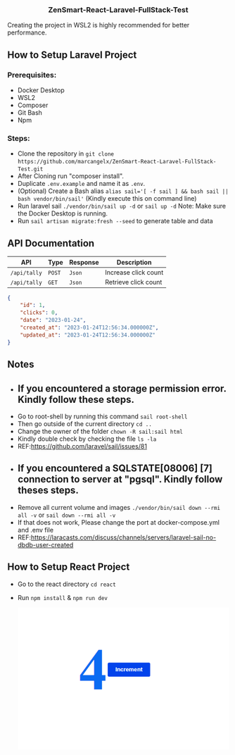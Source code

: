 <a name="readme-top"></a>

<div align="center">
    <h3 align="center">ZenSmart-React-Laravel-FullStack-Test</h3>
</div>
Creating the project in WSL2 is highly recommended for better performance.

## How to Setup Laravel Project

### Prerequisites:

-   Docker Desktop
-   WSL2
-   Composer
-   Git Bash
-   Npm
### Steps:
-   Clone the repository in `git clone https://github.com/marcangelx/ZenSmart-React-Laravel-FullStack-Test.git`
-   After Cloning run "composer install".
-   Duplicate `.env.example` and name it as `.env`.
-   (Optional) Create a Bash alias `alias sail='[ -f sail ] && bash sail || bash vendor/bin/sail'` (Kindly execute this on command line)
-   Run laravel sail `./vendor/bin/sail up -d` or `sail up -d` Note: Make sure the Docker Desktop is running.
-   Run `sail artisan migrate:fresh --seed` to generate table and data

## API Documentation

| API          | Type   | Response | Description          |
| ------------ | ------ | -------- | -------------------- |
| `/api/tally` | `POST` | `Json`   | Increase click count |
| `/api/tally` | `GET`  | `Json`   | Retrieve click count |

```json
{
    "id": 1,
    "clicks": 0,
    "date": "2023-01-24",
    "created_at": "2023-01-24T12:56:34.000000Z",
    "updated_at": "2023-01-24T12:56:34.000000Z"
}
```

## Notes

-   ## If you encountered a storage permission error. Kindly follow these steps.
-   Go to root-shell by running this command `sail root-shell`
-   Then go outside of the current directory `cd ..`
-   Change the owner of the folder `chown -R sail:sail html`
-   Kindly double check by checking the file `ls -la`
-   REF:https://github.com/laravel/sail/issues/81
-   ## If you encountered a SQLSTATE[08006] [7] connection to server at "pgsql". Kindly follow theses steps.
-   Remove all current volume and images `./vendor/bin/sail down --rmi all -v` or `sail down --rmi all -v`
-   If that does not work, Please change the port at docker-compose.yml and .env file
-   REF:https://laracasts.com/discuss/channels/servers/laravel-sail-no-dbdb-user-created

## How to Setup React Project

-   Go to the react directory `cd react`
-   Run `npm install` & `npm run dev`

    ![Alt text](click-me.png?raw=true "Title")
